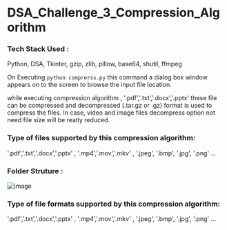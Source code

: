 # DSA_Challenge_3_Compression_Algorithm
 
### Tech Stack Used :

Python, DSA, Tkinter, gzip, zlib, pillow, base64, shutil, ffmpeg

On Executing ```python comprerss.py``` this command a dialog box window appears on to the screen to browse the input file location.

while executing compression algorithm , '.pdf','.txt','.docx','.pptx' these file can be compressed and decompressed (.tar.gz or .gz) format is used to compress the files. In case, video and image files decompress option not need file size will be reatly reduced.

### Type of files supported by this compression algorithm:

'.pdf','.txt','.docx','.pptx' , '.mp4','.mov','.mkv' , '.jpeg', '.bmp', '.jpg', '.png' ...

### Folder Struture : 

![image](https://user-images.githubusercontent.com/72125175/158023347-11a3a8c4-db95-428e-a321-d2e99fc61d31.png)

### Type of file formats supported by this compression algorithm:

'.pdf','.txt','.docx','.pptx' , '.mp4','.mov','.mkv' , '.jpeg', '.bmp', '.jpg', '.png' ...
